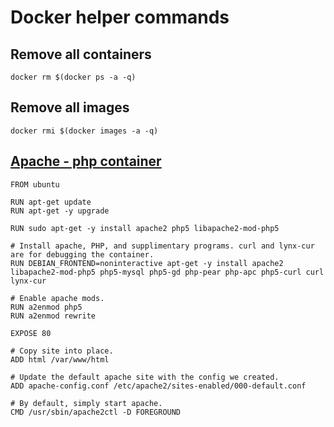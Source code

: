 # Docker helper commands

## Remove all containers

```
docker rm $(docker ps -a -q)
```

## Remove all images

```
docker rmi $(docker images -a -q)
```

## [Apache - php container](https://medium.com/dev-tricks/apache-and-php-on-docker-44faef716150)

```
FROM ubuntu

RUN apt-get update
RUN apt-get -y upgrade

RUN sudo apt-get -y install apache2 php5 libapache2-mod-php5

# Install apache, PHP, and supplimentary programs. curl and lynx-cur are for debugging the container.
RUN DEBIAN_FRONTEND=noninteractive apt-get -y install apache2 libapache2-mod-php5 php5-mysql php5-gd php-pear php-apc php5-curl curl lynx-cur

# Enable apache mods.
RUN a2enmod php5
RUN a2enmod rewrite

EXPOSE 80

# Copy site into place.
ADD html /var/www/html

# Update the default apache site with the config we created.
ADD apache-config.conf /etc/apache2/sites-enabled/000-default.conf

# By default, simply start apache.
CMD /usr/sbin/apache2ctl -D FOREGROUND
```
